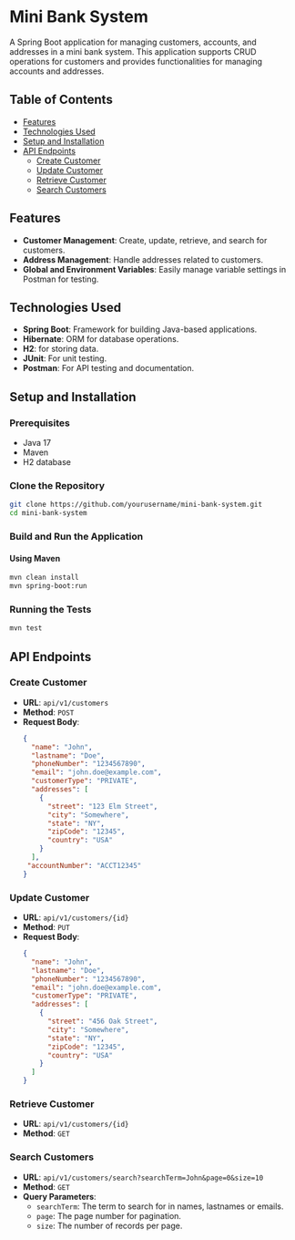 
# Mini Bank System

A Spring Boot application for managing customers, accounts, and addresses in a mini bank system. This application supports CRUD operations for customers and provides functionalities for managing accounts and addresses.

## Table of Contents

- [Features](#features)
- [Technologies Used](#technologies-used)
- [Setup and Installation](#setup-and-installation)
- [API Endpoints](#api-endpoints)
  - [Create Customer](#create-customer)
  - [Update Customer](#update-customer)
  - [Retrieve Customer](#retrieve-customer)
  - [Search Customers](#search-customers)

## Features

- **Customer Management**: Create, update, retrieve, and search for customers.
- **Address Management**: Handle addresses related to customers.
- **Global and Environment Variables**: Easily manage variable settings in Postman for testing.

## Technologies Used

- **Spring Boot**: Framework for building Java-based applications.
- **Hibernate**: ORM for database operations.
- **H2**: for storing data.
- **JUnit**: For unit testing.
- **Postman**: For API testing and documentation.

## Setup and Installation

### Prerequisites

- Java 17
- Maven
- H2 database 

### Clone the Repository

```bash
git clone https://github.com/yourusername/mini-bank-system.git
cd mini-bank-system
```

### Build and Run the Application

#### Using Maven

```bash
mvn clean install
mvn spring-boot:run
```

### Running the Tests

```bash
mvn test
```

## API Endpoints

### Create Customer

- **URL**: `api/v1/customers`
- **Method**: `POST`
- **Request Body**:
  ```json
  {
    "name": "John",
    "lastname": "Doe",
    "phoneNumber": "1234567890",
    "email": "john.doe@example.com",
    "customerType": "PRIVATE",
    "addresses": [
      {
        "street": "123 Elm Street",
        "city": "Somewhere",
        "state": "NY",
        "zipCode": "12345",
        "country": "USA"
      }
    ],
   "accountNumber": "ACCT12345"
  }
  ```

### Update Customer

- **URL**: `api/v1/customers/{id}`
- **Method**: `PUT`
- **Request Body**:
  ```json
  {
    "name": "John",
    "lastname": "Doe",
    "phoneNumber": "1234567890",
    "email": "john.doe@example.com",
    "customerType": "PRIVATE",
    "addresses": [
      {
        "street": "456 Oak Street",
        "city": "Somewhere",
        "state": "NY",
        "zipCode": "12345",
        "country": "USA"
      }
    ]
  }
  ```

### Retrieve Customer

- **URL**: `api/v1/customers/{id}`
- **Method**: `GET`

### Search Customers

- **URL**: `api/v1/customers/search?searchTerm=John&page=0&size=10`
- **Method**: `GET`
- **Query Parameters**:
  - `searchTerm`: The term to search for in names, lastnames or emails.
  - `page`: The page number for pagination.
  - `size`: The number of records per page.

